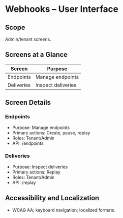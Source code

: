 # Webhooks – User Interface

## Scope
Admin/tenant screens.

## Screens at a Glance
| Screen | Purpose |
|---|---|
| Endpoints | Manage endpoints |
| Deliveries | Inspect deliveries |

## Screen Details
### Endpoints
- Purpose: Manage endpoints
- Primary actions: Create, pause, replay
- Roles: Tenant/Admin
- API: /endpoints

### Deliveries
- Purpose: Inspect deliveries
- Primary actions: Replay
- Roles: Tenant/Admin
- API: /replay

## Accessibility and Localization
- WCAG AA; keyboard navigation; localized formats.
